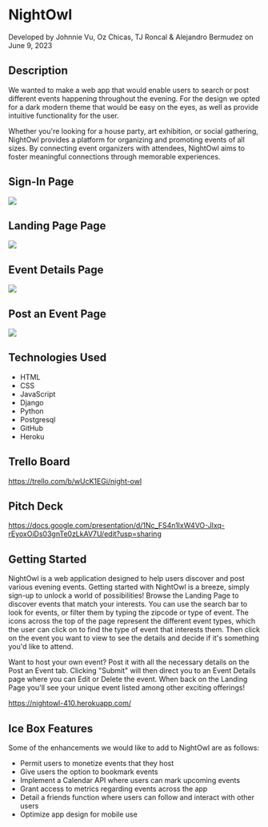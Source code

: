 # NightOwl
Developed by Johnnie Vu, Oz  Chicas, TJ Roncal & Alejandro Bermudez on June 9, 2023

## Description
We wanted to make a web app that would enable users to search or post different events happening throughout the evening. For the design we opted for a dark modern theme that would be easy on the eyes, as well as provide intuitive functionality for the user. 

Whether you're looking for a house party, art exhibition, or social gathering, NightOwl provides a platform for organizing and promoting events of all sizes. By connecting event organizers with attendees, NightOwl aims to foster meaningful connections through memorable experiences.

## Sign-In Page
![](https://github.com/johntrinhvu/NightOwl/assets/129716310/ac1bc0c6-5e09-4dfa-a3d8-c9fd5d467466)

## Landing Page Page
![](https://github.com/johntrinhvu/NightOwl/assets/129716310/c64537d3-5821-46f9-b78f-f86b50897ba6)

## Event Details Page
![](https://github.com/johntrinhvu/NightOwl/assets/129716310/82498a78-de0c-4c01-be74-4b7b99b25b66)

## Post an Event Page
![](https://github.com/johntrinhvu/NightOwl/assets/129716310/f366dea5-bfc4-496d-a7be-f57072ea629b)


## Technologies Used
* HTML
* CSS
* JavaScript
* Django
* Python
* Postgresql
* GitHub
* Heroku

## Trello Board
https://trello.com/b/wUcK1EGi/night-owl

## Pitch Deck
https://docs.google.com/presentation/d/1Nc_FS4n1IxW4VO-Jlxq-rEyoxOiDs03gnTe0zLkAV7U/edit?usp=sharing

## Getting Started
NightOwl is a web application designed to help users discover and post various evening events. Getting started with NightOwl is a breeze, simply sign-up to unlock a world of possibilities! Browse the Landing Page to discover events that match your interests. You can use the search bar to look for events, or filter them by typing the zipcode or type of event. The icons across the top of the page represent the different event types, which the user can click on to find the type of event that interests them. Then click on the event you want to view to see the details and decide if it's something you'd like to attend. 

Want to host your own event? Post it with all the necessary details on the Post an Event tab. Clicking "Submit" will then direct you to an Event Details page where you can Edit or Delete the event. When back on the Landing Page you'll see your unique event listed among other exciting offerings!

https://nightowl-410.herokuapp.com/

## Ice Box Features
Some of the enhancements we would like to add to NightOwl are as follows:
* Permit users to monetize events that they host
* Give users the option to bookmark events
* Implement a Calendar API where users can mark upcoming events
* Grant access to metrics regarding events across the app
* Detail a friends function where users can follow and interact with other users
* Optimize app design for mobile use
